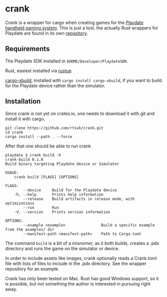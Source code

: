 # crank

Crank is a wrapper for cargo when creating games for the [Playdate handheld gaming system](https://play.date). This is just a tool, the actually Rust wrappers for Playdate are found in its own [repository](https://github.com/rtsuk/playdate).

## Requirements

The Playdate SDK installed in `$HOME/Developer/PlaydateSDK`.

Rust, easiest installed via [rustup](https://rustup.rs)

[cargo-xbuild](https://github.com/rust-osdev/cargo-xbuild), installed with `cargo install cargo-xbuild`, if you want to build for the Playdate device rather than the simulator.

## Installation

Since crank is not yet on crates.io, one needs to download it with git and install it with cargo.

    git clone https://github.com/rtsuk/crank.git
    cd crank
    cargo install --path . --force

After that one should be able to run crank

    playdate $ crank build -h
    crank-build 0.1.0
    Build binary targeting Playdate device or Simulator

    USAGE:
        crank build [FLAGS] [OPTIONS]

    FLAGS:
            --device     Build for the Playdate device
        -h, --help       Prints help information
            --release    Build artifacts in release mode, with optimizations
            --run        Run
        -V, --version    Prints version information

    OPTIONS:
            --example <example>                Build a specific example from the examples/ dir
            --manifest-path <manifest-path>    Path to Cargo.toml

The command `build` is a bit of a misnomer, as it both builds, creates a .pdx directory and runs the game on the simulator or device.

In order to include assets like images, crank optionally reads a Crank.toml file with lists of files to include in the .pdx directory. See the wrapper repository for an example.

Crank has only been tested on Mac. Rust has good Windows support, so it is possible, but not something the author is interested in pursuing right away.